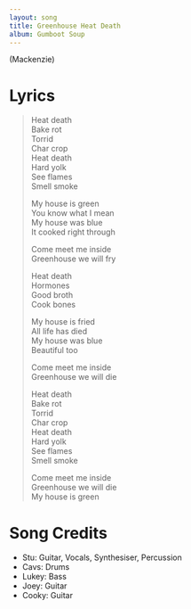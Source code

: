 ```yaml
---
layout: song
title: Greenhouse Heat Death
album: Gumboot Soup
---
```


(Mackenzie)

# Lyrics

> Heat death  
> Bake rot  
> Torrid  
> Char crop  
> Heat death  
> Hard yolk  
> See flames  
> Smell smoke  
>  
> My house is green  
> You know what I mean  
> My house was blue  
> It cooked right through  
>  
> Come meet me inside  
> Greenhouse we will fry  
>  
> Heat death  
> Hormones  
> Good broth  
> Cook bones  
>  
> My house is fried  
> All life has died  
> My house was blue  
> Beautiful too  
>  
> Come meet me inside  
> Greenhouse we will die  
>  
> Heat death  
> Bake rot  
> Torrid  
> Char crop  
> Heat death  
> Hard yolk  
> See flames  
> Smell smoke  
>  
> Come meet me inside  
> Greenhouse we will die  
> My house is green  

# Song Credits

* Stu: Guitar, Vocals, Synthesiser, Percussion
* Cavs: Drums
* Lukey: Bass
* Joey: Guitar
* Cooky: Guitar
